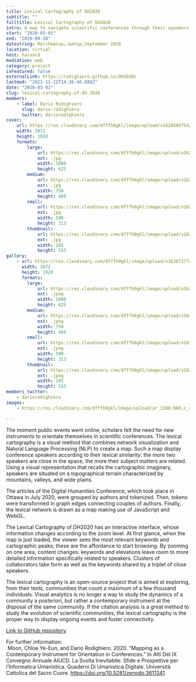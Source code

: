 ```yaml
---
title: Lexical Cartography of DH2020
subtitle: ""
fulltitle: Lexical Cartography of DH2020
intro: A map to navigate scientific conferences through their speakers, arranged in a network visualization according to their lexical similarity.
start: "2020-03-01"
end: "2020-09-30"
datestring: March&ensp;–&ensp;September 2020
location: virtual
host: harvard
mediation: web
category: project
isFeatured: false
externalLink: https://rodighiero.github.io/DH2020/
lastmod: "2021-11-12T14:36:46.889Z"
date: "2020-03-01"
slug: lexical-cartography-of-dh-2020
members:
    - label: Dario Rodighiero
      slug: dario-rodighiero
      twitter: dariorodighiero
cover:
    url: https://res.cloudinary.com/dfffh0gkl/image/upload/v1628686754/lexicalcarto_686c2c0761.jpg
    width: 3072
    height: 1920
    formats:
        large:
            url: https://res.cloudinary.com/dfffh0gkl/image/upload/v1628686756/large_lexicalcarto_686c2c0761.jpg
            ext: .jpg
            width: 1000
            height: 625
        medium:
            url: https://res.cloudinary.com/dfffh0gkl/image/upload/v1628686756/medium_lexicalcarto_686c2c0761.jpg
            ext: .jpg
            width: 750
            height: 469
        small:
            url: https://res.cloudinary.com/dfffh0gkl/image/upload/v1628686756/small_lexicalcarto_686c2c0761.jpg
            ext: .jpg
            width: 500
            height: 313
        thumbnail:
            url: https://res.cloudinary.com/dfffh0gkl/image/upload/v1628686755/thumbnail_lexicalcarto_686c2c0761.jpg
            ext: .jpg
            width: 245
            height: 153
gallery:
    - url: https://res.cloudinary.com/dfffh0gkl/image/upload/v1636727748/lexical1_c51f2e2afe.jpg
      width: 3072
      height: 1920
      formats:
        large:
            url: https://res.cloudinary.com/dfffh0gkl/image/upload/v1636727750/large_lexical1_c51f2e2afe.jpg
            ext: .jpeg
            width: 1000
            height: 625
        medium:
            url: https://res.cloudinary.com/dfffh0gkl/image/upload/v1636727750/medium_lexical1_c51f2e2afe.jpg
            ext: .jpeg
            width: 750
            height: 469
        small:
            url: https://res.cloudinary.com/dfffh0gkl/image/upload/v1636727750/small_lexical1_c51f2e2afe.jpg
            ext: .jpeg
            width: 500
            height: 313
        thumbnail:
            url: https://res.cloudinary.com/dfffh0gkl/image/upload/v1636727749/thumbnail_lexical1_c51f2e2afe.jpg
            ext: .jpeg
            width: 245
            height: 153
members_twitter:
    - dariorodighiero
images:
    - https://res.cloudinary.com/dfffh0gkl/image/upload/ar_1200:600,c_crop/c_limit,h_1200,w_600/v1628686754/lexicalcarto_686c2c0761.jpg

---
```

The moment public events went online, scholars felt the need for new instruments to orientate themselves in scientific conferences. The lexical cartography is a visual method that combines network visualization and Natural Language Processing (NLP) to create a map. Such a map display conference speakers according to their lexical similarity: the more two speakers are close in the space, the more their subject matters are related. Using a visual representation that recalls the cartographic imaginary, speakers are situated on a topographical terrain characterized by mountains, valleys, and wide plains.

The articles of the Digital Humanities Conference, which took place in Ottawa in July 2020, were grouped by authors and tokenized. Then, tokens were transformed in graph edges connecting couples of authors. Finally, the lexical network is drawn as a map making use of JavaScript and WebGL.

The Lexical Cartography of DH2020 has an interactive interface, whose information changes according to the zoom level. At first glance, when the map is just loaded, the viewer sees the most relevant keywords and cartographic peaks; these are the affordance to start browsing. By zooming on one area, content changes: keywords and elevations leave room to more detailed information specifically related to speakers. Clusters of collaborators take form as well as the keywords shared by a triplet of close speakers.

The lexical cartography is an open-source project that is aimed at exploring, from their texts, communities that count a maximum of a few thousand individuals. Visual analytics is no longer a way to study the dynamics of a community a posteriori, but rather a contemporary instrument at the disposal of the same community. If the citation analysis is a great method to study the evolution of scientific communities, the lexical cartography is the proper way to display ongoing events and foster connectivity.

[Link to GitHub repository](https://rodighiero.github.io/DH2020/)

For further information:<br> Moon, Chloe Ye-Eun, and Dario Rodighiero. 2020. “Mapping as a Contemporary Instrument for Orientation in Conferences.” In Atti Del IX Convegno Annuale AIUCD. La Svolta Inevitabile: Sfide e Prospettive per l’Informatica Umanistica. Quaderni Di Umanistica Digitale. Università Cattolica del Sacro Cuore. https://doi.org/10.5281/zenodo.3611341.